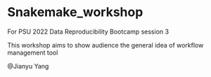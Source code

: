 # Snakemake_workshop

For PSU 2022 Data Reproducibility Bootcamp session 3

This workshop aims to show audience the general idea of workflow management tool

@Jianyu Yang
